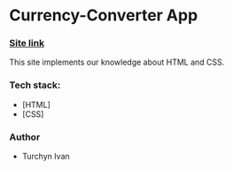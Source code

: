 # Currency-Converter App

### [Site link](https://currency-converter-indol-rho.vercel.app/)

This site implements our knowledge about HTML and CSS.

### Tech stack:

- [HTML]
- [CSS]


### Author

- Turchyn Ivan
